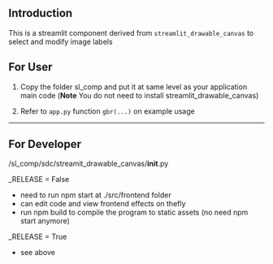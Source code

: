 ## Introduction

This is a streamlit component derived from `streamlit_drawable_canvas` to select and modify image labels

## For User

1. Copy the folder sl_comp and put it at same level as your application main code (**Note** You do not need to install streamlit_drawable_canvas)

2. Refer to `app.py` function `gbr(...)` on example usage

---

## For Developer

<path-to>/sl_comp/sdc/streamit_drawable_canvas/__init__.py

_RELEASE = False

- need to run npm start at ./src/frontend folder
- can edit code and view frontend effects on thefly
- run npm build to compile the program to static assets (no need npm start anymore)

_RELEASE = True

- see above

